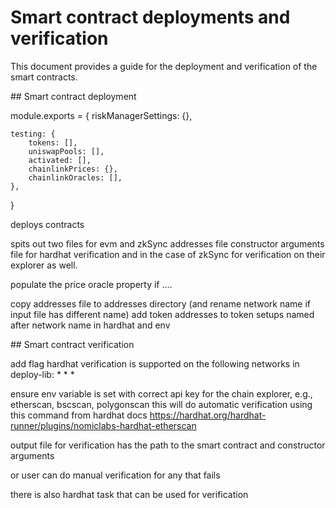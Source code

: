 # Smart contract deployments and verification

This document provides a guide for the deployment and verification of the smart contracts.


## Smart contract deployment

module.exports = {
    riskManagerSettings: {},

    testing: {
        tokens: [],
        uniswapPools: [],
        activated: [],
        chainlinkPrices: {},
        chainlinkOracles: [],
    },    
}

deploys contracts 

spits out two files for evm and zkSync
addresses file
constructor arguments file for hardhat verification and in the case of zkSync for verification on their explorer as well.

populate the price oracle property if ....

copy addresses file to addresses directory (and rename network name if input file has different name)
add token addresses to token setups named after network name in hardhat and env


## Smart contract verification 

add flag 
hardhat verification is supported on the following networks in deploy-lib:
* 
* 
* 

ensure env variable is set with correct api key for the chain explorer, e.g., etherscan, bscscan, polygonscan 
this will do automatic verification using this command from hardhat docs 
https://hardhat.org/hardhat-runner/plugins/nomiclabs-hardhat-etherscan


output file for verification has the path to the smart contract and constructor arguments

or user can do manual verification for any that fails

there is also hardhat task that can be used for verification
